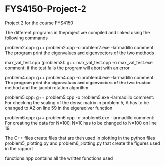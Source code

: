 # FYS4150-Project-2
Project 2 for the course FYS4150

The different programs in theproject are compiled and linked using the following commands

problem2.cpp:
g++ problem2.cpp -o problem2.exe  -larmadillo
comment: The program print the eigenvalues and eigenvectors of the two methods

max_val_test.cpp (problem3):
g++ max_val_test.cpp -o max_val_test.exe
comment: if the test fails the program will abort with an error

problem4.cpp:
g++ problem4.cpp -o problem4.exe -larmadillo
comment: The program print the eigenvalues and eigenvectors of the two trusted method and the jacobi rotation algorithm

problem5.cpp:
g++ problem5.cpp -o problem5.exe -larmadillo
comment: For checking the scaling of the dense matrix in problem 5, A has to be changed to A2 on line 59 in the eigensolver function

problem6.cpp:
g++ problem6.cpp -o problem6.exe -larmadillo
comment: For creating the data for N=100, N=10 has to be changed to N=100 on line 19

The C++ files create files that are then used in plotting in the python files problem5_plotting.py and problem6_plotting.py that create the figures used in the rapport

functions.hpp contains all the written functions used

